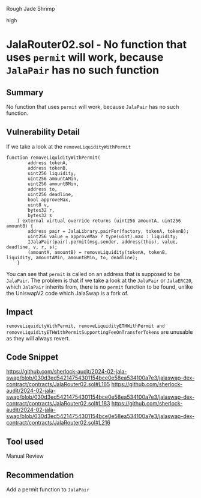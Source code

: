 Rough Jade Shrimp

high

# JalaRouter02.sol - No function that uses `permit` will work, because `JalaPair` has no such function

## Summary
No function that uses `permit` will work, because `JalaPair` has no such function.

## Vulnerability Detail
If we take a look at the `removeLiquidityWithPermit`
```solidity
function removeLiquidityWithPermit(
        address tokenA,
        address tokenB,
        uint256 liquidity,
        uint256 amountAMin,
        uint256 amountBMin,
        address to,
        uint256 deadline,
        bool approveMax,
        uint8 v,
        bytes32 r,
        bytes32 s
    ) external virtual override returns (uint256 amountA, uint256 amountB) {
        address pair = JalaLibrary.pairFor(factory, tokenA, tokenB);
        uint256 value = approveMax ? type(uint).max : liquidity;
        IJalaPair(pair).permit(msg.sender, address(this), value, deadline, v, r, s);
        (amountA, amountB) = removeLiquidity(tokenA, tokenB, liquidity, amountAMin, amountBMin, to, deadline);
    }
```

You can see that `permit` is called on an address that is supposed to be `JalaPair`. The problem is that if we take a look at the `JalaPair` or `JalaERC20`, which `JalaPair` inherits from, there is no `permit` function to be found, unlike the UniswapV2 code which JalaSwap is a fork of.

## Impact
`removeLiquidityWithPermit, removeLiquidityETHWithPermit and removeLiquidityETHWithPermitSupportingFeeOnTransferTokens` are unusable as they will always revert.

## Code Snippet
https://github.com/sherlock-audit/2024-02-jala-swap/blob/030d3ed54214754301154bce0e58ea534100a7e3/jalaswap-dex-contract/contracts/JalaRouter02.sol#L165
https://github.com/sherlock-audit/2024-02-jala-swap/blob/030d3ed54214754301154bce0e58ea534100a7e3/jalaswap-dex-contract/contracts/JalaRouter02.sol#L183
https://github.com/sherlock-audit/2024-02-jala-swap/blob/030d3ed54214754301154bce0e58ea534100a7e3/jalaswap-dex-contract/contracts/JalaRouter02.sol#L216

## Tool used
Manual Review

## Recommendation
Add a permit function to `JalaPair`
